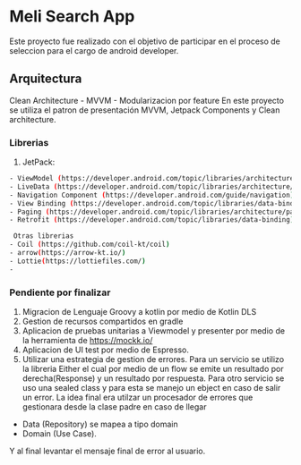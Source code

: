 # Meli Search App

Este proyecto fue realizado con el objetivo de participar en el proceso de seleccion para el cargo de android developer.

## Arquitectura
Clean Architecture - MVVM  - Modularizacion por feature
En este proyecto se utiliza el patron de presentación MVVM, Jetpack Components y Clean architecture.

### Librerias
1) JetPack: 

```bash
- ViewModel (https://developer.android.com/topic/libraries/architecture/viewmodel) 
- LiveData (https://developer.android.com/topic/libraries/architecture/livedata) 
- Navigation Component (https://developer.android.com/guide/navigation) (https://developer.android.com/training/data-storage/room) 
- View Binding (https://developer.android.com/topic/libraries/data-binding) 
- Paging (https://developer.android.com/topic/libraries/architecture/paging )
- Retrofit (https://developer.android.com/topic/libraries/data-binding) 

 Otras librerias
- Coil (https://github.com/coil-kt/coil) 
- arrow(https://arrow-kt.io/) 
- Lottie(https://lottiefiles.com/)
- 
```

### Pendiente por finalizar

1. Migracion de Lenguaje Groovy a kotlin por medio de Kotlin DLS
2. Gestion de recursos compartidos en gradle
3. Aplicacion de pruebas unitarias a Viewmodel y presenter por medio de la herramienta de 
https://mockk.io/ 
4. Aplicacion de UI test por medio de Espresso.
5. Utilizar una estrategia de gestion de errores.
Para un servicio se utilizo la libreria Either el cual por medio de un flow se emite un resultado por derecha(Response) y un resultado por respuesta.
Para otro servicio se uso una sealed class y para esta se manejo un ebject en caso de salir un error. 
La idea final era utilzar un procesador de errores que gestionara desde la clase padre en caso de llegar  
- Data (Repository) se mapea a tipo domain
- Domain (Use Case).
 
Y al final levantar el mensaje final de error al usuario.
